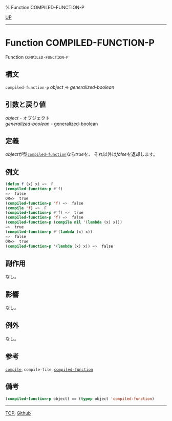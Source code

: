 % Function COMPILED-FUNCTION-P

[UP](5.3.html)  

---

# Function **COMPILED-FUNCTION-P**


Function `COMPILED-FUNCTION-P`


## 構文

`compiled-function-p` *object* => *generalized-boolean*


## 引数と戻り値

*object* - オブジェクト  
*generalized-boolean* - generalized-boolean


## 定義

*object*が型[`compiled-function`](4.4.compiled-function.html)なら*true*を、
それ以外は*false*を返却します。


## 例文

```lisp
(defun f (x) x) =>  F
(compiled-function-p #'f)
=>  false
OR=>  true
(compiled-function-p 'f) =>  false
(compile 'f) =>  F
(compiled-function-p #'f) =>  true
(compiled-function-p 'f) =>  false
(compiled-function-p (compile nil '(lambda (x) x)))
=>  true
(compiled-function-p #'(lambda (x) x))
=>  false
OR=>  true
(compiled-function-p '(lambda (x) x)) =>  false
```


## 副作用

なし。


## 影響

なし。


## 例外

なし。


## 参考

[`compile`](3.8.compile.html),
`compile-file`,
[`compiled-function`](4.4.compiled-function.html)


## 備考

```lisp
(compiled-function-p object) == (typep object 'compiled-function)
```


---
[TOP](index.html),  [Github](https://github.com/nptcl/npt-japanese)

